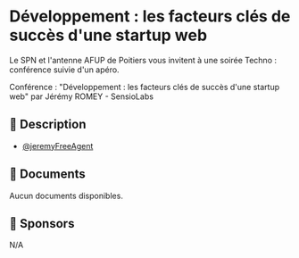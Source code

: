 # Développement : les facteurs clés de succès d'une startup web

Le SPN et l'antenne AFUP de Poitiers vous invitent à une soirée Techno : conférence suivie d'un apéro.

Conférence : "Développement : les facteurs clés de succès d'une startup web" par Jérémy ROMEY - SensioLabs

## 📜 Description

- [@jeremyFreeAgent](https://twitter.com/jeremyFreeAgent)

## 📂 Documents

Aucun documents disponibles.

## 💖 Sponsors

N/A